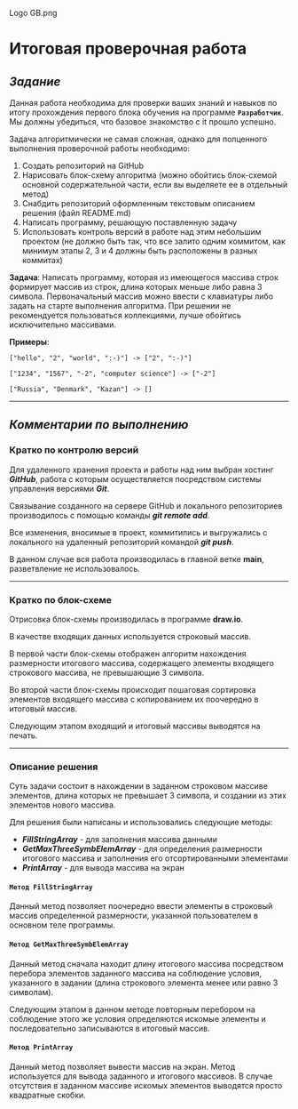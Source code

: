 Logo GB.png

# Итоговая проверочная работа

## _**Задание**_
Данная работа необходима для проверки ваших знаний и навыков по итогу прохождения первого блока обучения на программе **```Разработчик```**. Мы должны убедиться, что базовое знакомство с it прошло успешно.

Задача алгоритмически не самая сложная, однако для полценного выполнения проверочной работы необходимо:
1. Создать репозиторий на GitHub
2. Нарисовать блок-схему алгоритма (можно обойтись блок-схемой основной содержательной части, если вы выделяете ее в отдельный метод)
3. Снабдить репозиторий оформленным текстовым описанием решения (файл README.md)
4. Написать программу, решающую поставленную задачу
5. Использовать контроль версий в работе над этим небольшим проектом (не должно быть так, что все залито одним коммитом, как минимум этапы 2, 3 и 4 должны быть расположены в разных коммитах)

**Задача**: Написать программу, которая из имеющегося массива строк формирует массив из строк, длина которых меньше либо равна 3 символа. Первоначальный массив можно ввести с клавиатуры либо задать на старте выполнения алгоритма. При решении не рекомендуется пользоваться коллекциями, лучше обойтись исключительно массивами.

**Примеры**:
```
["hello", "2", "world", ":-)"] -> ["2", ":-)"]

["1234", "1567", "-2", "computer science"] -> ["-2"]

["Russia", "Denmark", "Kazan"] -> []
```
***

## _**Комментарии по выполнению**_

### **Кратко по контролю версий**

Для удаленного хранения проекта и работы над ним выбран хостинг __*GitHub*__, работа с которым осуществляется посредством системы управления версиями __*Git*__. 

Связывание созданного на сервере GitHub и локального репозиториев производилось с помощью команды __*git remote add*__.

Все изменения, вносимые в проект, коммитились и выгружались с локального на удаленный репозиторий командой __*git push*__.

В данном случае вся работа производилась в главной ветке **main**, разветвление не использовалось.
***

### **Кратко по блок-схеме**

Отрисовка блок-схемы производилась в программе **draw.io**.

В качестве входящих данных используется строковый массив.

В первой части блок-схемы отображен алгоритм нахождения размерности итогового массива, содержащего элементы входящего строкового массива, не превышающие 3 символа.

Во второй части блок-схемы происходит пошаговая сортировка элементов входящего массива с копированием их поочередно в итоговый массив.

Следующим этапом входящий и итоговый массивы выводятся на печать.
***

### **Описание решения**

Суть задачи состоит в нахождении в заданном строковом массиве элементов, длина которых не превышает 3 символа, и создании из этих элементов нового массива.

Для решения были написаны и использовались следующие методы:
- __*FillStringArray*__ - для заполнения массива данными
- __*GetMaxThreeSymbElemArray*__ - для определения размерности итогового массива и заполнения его отсортированными элементами
- __*PrintArray*__ - для вывода массива на экран

    
#### **`Метод FillStringArray`**

Данный метод позволяет поочередно ввести элементы в строковый массив определенной размерности, указанной пользователем в основном теле программы. 

#### **`Метод GetMaxThreeSymbElemArray`**

Данный метод сначала находит длину итогового массива посредством перебора элементов заданного массива на соблюдение условия, указанного в задании (длина строкового элемента менее или равно 3 символам).

Следующим этапом в данном методе повторным перебором на соблюдение этого же условия определяются искомые элементы и последовательно записываются в итоговый массив.

#### **`Метод PrintArray`**

Данный метод позволяет вывести массив на экран. Метод используется для вывода заданного и итогового массивов. В случае отсутствия в заданном массиве искомых элементов выводятся просто квадратные скобки.